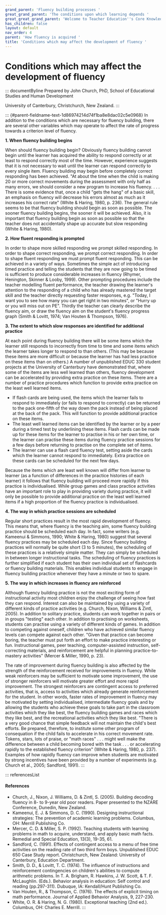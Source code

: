```yaml
---
grand_parent: 'Fluency building processes '
great_grand_parent: 'The conditions upon which learning depends '
great_great_grand_parent: 'Welcome to Teacher Education''s Core Knowledge and Skills.'
has_children: false
layout: default
nav_order: 4
parent: 'How fluency is acquired '
title: 'Conditions which may affect the development of fluency '
---
```

# Conditions which may affect the development of fluency 


::: documentByline
Prepared by John Church, PhD, School of Educational Studies and Human
Development

University of Canterbury, Christchurch, New Zealand.
:::

::: {#parent-fieldname-text-1d86974214d74f1ba8e8dac02c5e0968}
In addition to the conditions which are necessary for fluency building,
there are several other variables which may operate to affect the rate
of progress towards a criterion level of fluency.

**1. When fluency building begins**

When should fluency building begin? Obviously fluency building cannot
begin until the learner has acquired the ability to respond correctly or
at least to respond correctly most of the time. However, experience
suggests that it is not necessary to wait until the learner can respond
correctly to every single item. Fluency building may begin before
completely correct responding has been achieved. "At about the time when
the child is making 20 or more correct movements during the assessment
with only half as many errors, we should consider a new program to
increase his fluency. . . . There is some evidence that, once a child
"gets the hang" of a basic skill, an emphasis on fluency will decrease
his errors almost as much as it increases his correct rate" (White &
Haring, 1980, p. 236). The general rule seems to be that fluency
building should begin as soon as possible. The sooner fluency building
begins, the sooner it will be achieved. Also, it is important that
fluency building begin as soon as possible so that the teacher does not
accidentally shape up accurate but slow responding (White & Haring,
1980).

**2. How fluent responding is prompted**

In order to shape more skilled responding we prompt skilled responding.
In order to shape correct responding, we prompt correct responding. In
order to shape fluent responding we must prompt fluent responding. This
can be achieved in a variety of ways. Sometimes the simple act of
introducing timed practice and telling the students that they are now
going to be timed is sufficient to produce considerable increases in
fluency (Rhymer, Henington, Skinner & Looby, 1999). Other prompting
procedures include the teacher modelling fluent performance, the teacher
drawing the learner's attention to the responding of a child who has
already mastered the target skill and the teacher directly requesting
faster responses, e.g. "Today, I want you to see how many you can get
right in two minutes", or "Hurry up or you will miss out on PE". Thirdly
the teacher can clearly describe the fluency aim, or draw the fluency
aim on the student\'s fluency progress graph (Smith & Lovitt, 1974; Van
Houten & Thompson, 1976).

**3. The extent to which slow responses are identified for additional
practice**

At each point during fluency building there will be some items which the
learner still responds to incorrectly from time to time and some items
which the learner takes longer to respond to than others. (This may be
because these items are more difficult or because the learner has had
less practice on these items than on others.) A number of unpublished
EDUC 330 student projects at the University of Canterbury have
demonstrated that, where some of the items are less well learned than
others, fluency development can be accelerated by providing extra
practice on these items. There are a number of practice procedures which
function to provide extra practice on the least well learned items.

-   If flash cards are being used, the items which the learner fails to
    respond to immediately (or fails to respond to correctly) can be
    returned to the pack one-fifth of the way down the pack instead of
    being placed at the back of the pack. This will function to provide
    additional practice on these items.
-   The least well learned items can be identified by the learner or by
    a peer during a timed test by underlining these items. Flash cards
    can be made up for these items for the learner to practise in his or
    her own time, or the learner can practise these items during fluency
    practice sessions for a few days before returning to practise on the
    complete set of items.
-   The learner can use a flash card fluency test, setting aside the
    cards which the learner cannot respond to immediately. Extra
    practice on these cards can be scheduled for the next few days.

Because the items which are least well known will differ from learner to
learner (as a function of differences in the practice histories of each
learner) it follows that fluency building will proceed more rapidly if
this practice is individualised. While group games and class practice
activities have an important role to play in providing variety during
practice, it will only be possible to provide additional practice on the
least well learned items if a high proportion of the fluency practice is
individualised.

**4. The way in which practice sessions are scheduled**

Regular short practices result in the most rapid development of fluency.
This means that, where fluency is the teaching aim, some fluency
building practice should be scheduled each day. In fact, some writers
(e.g. Kameenui & Simmons, 1990; White & Haring, 1980) suggest that
several fluency practices may be scheduled each day. Since fluency
building practices will normally be quite short (3 to 5 minutes), the
scheduling of these practices is a relatively simple matter. They can
simply be scheduled in between longer instructional tasks. The
scheduling of fluency practices is further simplified if each student
has their own individual set of flashcards or fluency building
materials. This enables individual students to engage in fluency
building practice whenever they have a minute or two to spare.

**5. The way in which increases in fluency are reinforced**

Although fluency building practice is not the most exciting form of
instructional activity most children enjoy the challenge of seeing how
fast they can respond. Interest can also be maintained by using a
variety of different kinds of practice activities (e.g. Church, Nixon,
Williams & Zintl, 2005). In addition to solitary practice, students can
work together in pairs or in groups "testing" each other. In addition to
practising on worksheets, students can practise using a variety of
different kinds of games. In addition to competing against oneself,
children who have achieved similar fluency levels can compete against
each other. "Given that practice can become boring, the teacher must put
forth an effort to make practice interesting or fun. Instructional
games, peer teaching, computer-assisted instruction, self-correcting
materials, and reinforcement are helpful in planning practice-to-mastery
activities" (Mercer & Miller, 1990, p. 23).

The rate of improvement during fluency building is also affected by the
strength of the reinforcement received for improvements in fluency.
While weak reinforcers may be sufficient to motivate some improvement,
the use of stronger reinforcers will motivate greater effort and more
rapid improvement. The strongest reinforcers are contingent access to
preferred activities, that is, access to activities which already
generate reinforcement for the student. In other words, faster rates of
improvement in fluency may be motivated by setting individualised,
intermediate fluency goals and by allowing the students who achieve
these goals to take part in the classroom activities which they like
best, the fluency building games and races which they like best, and the
recreational activities which they like best. "There is a very good
chance that simple feedback will not maintain the child's best efforts.
Be prepared, therefore, to institute some other program of consequation
if the child fails to accelerate in his correct movement rate. Tokens,
stars, lots of praise, or "math races" . . . might well make the
difference between a child becoming bored with the task . . . or
accelerating rapidly to the established fluency criterion" (White &
Haring, 1980, p. 237). Examples of how rapidly fluency can improve when
students are motivated by strong incentives have been provided by a
number of experiments (e.g. Church et al., 2005; Sandford, 1991).
:::

::: referencesList
#### References

-   Church, J., Nixon, J. Williams, D. & Zintl, S. (2005). Building
    decoding fluency in 8- to 9-year old poor readers. Paper presented
    to the NZARE Conference, Dunedin, New Zealand.
-   Kameenui, E. J. & Simmons, D. C. (1990). Designing instructional
    strategies: The prevention of academic learning problems. Columbus,
    OH: Merrill Publishing Co.
-   Mercer, C. D. & Miller, S. P. (1992). Teaching students with
    learning problems in math to acquire, understand, and apply basic
    math facts. Remedial and Special Education, 13(3), 19-35, 61.
-   Sandford, C. (1991). Effects of contingent access to a menu of free
    time activities on the reading rate of two third form boys.
    Unpublished EDUC 650 Case Study report. Christchurch, New Zealand:
    University of Canterbury, Education Department.
-   Smith, D. D., & Lovitt, T. C. (1974). The influence of instructions
    and reinforcement contingencies on children\'s abilities to compute
    arithmetic problems. In T. A. Brigham, R. Hawkins, J. W. Scott,
    & T. F. McLaughlin. (Eds.). Behavior analysis in education: Self
    control and reading (pp.297-311). Dubuque, IA: Kendall/Hunt
    Publishing Co.
-   Van Houten, R., & Thompson, C. (1976). The effects of explicit
    timing on math performance. Journal of Applied Behavior Analysis, 9,
    227-230.
-   White, O. R. & Haring, N. G. (1980). Exceptional teaching (2nd ed.).
    Columbus, OH: Charles E. Merrill.
:::
